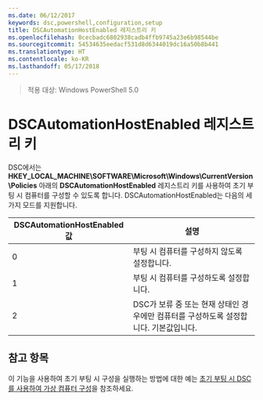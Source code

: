 ```yaml
---
ms.date: 06/12/2017
keywords: dsc,powershell,configuration,setup
title: DSCAutomationHostEnabled 레지스트리 키
ms.openlocfilehash: 0cecbadc6802938cadb4ffb9745a23e6b98544be
ms.sourcegitcommit: 54534635eedacf531d8d6344019dc16a50b8b441
ms.translationtype: HT
ms.contentlocale: ko-KR
ms.lasthandoff: 05/17/2018
---
```

>적용 대상: Windows PowerShell 5.0

# <a name="dscautomationhostenabled-registry-key"></a>DSCAutomationHostEnabled 레지스트리 키

DSC에서는 **HKEY_LOCAL_MACHINE\SOFTWARE\Microsoft\Windows\CurrentVersion\Policies** 아래의 **DSCAutomationHostEnabled** 레지스트리 키를 사용하여 초기 부팅 시 컴퓨터를 구성할 수 있도록 합니다.
DSCAutomationHostEnabled는 다음의 세 가지 모드를 지원합니다.

|  DSCAutomationHostEnabled 값  |  설명   |
|---|---|
0 | 부팅 시 컴퓨터를 구성하지 않도록 설정합니다. |
1 | 부팅 시 컴퓨터를 구성하도록 설정합니다. |
2 | DSC가 보류 중 또는 현재 상태인 경우에만 컴퓨터를 구성하도록 설정합니다. 기본값입니다. |

## <a name="see-also"></a>참고 항목

이 기능을 사용하여 초기 부팅 시 구성을 실행하는 방법에 대한 예는 [초기 부팅 시 DSC를 사용하여 가상 컴퓨터 구성](bootstrapDsc.md)을 참조하세요.
